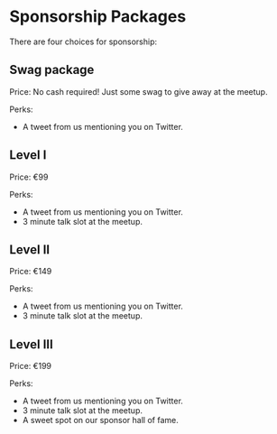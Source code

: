 # Sponsorship Packages

There are four choices for sponsorship:

## Swag package

Price: No cash required! Just some swag to give away at the meetup.

Perks:

- A tweet from us mentioning you on Twitter.

## Level I

Price: €99

Perks:

- A tweet from us mentioning you on Twitter.
- 3 minute talk slot at the meetup.

## Level II

Price: €149

Perks:

- A tweet from us mentioning you on Twitter.
- 3 minute talk slot at the meetup.

## Level III

Price: €199

Perks:

- A tweet from us mentioning you on Twitter.
- 3 minute talk slot at the meetup.
- A sweet spot on our sponsor hall of fame.
